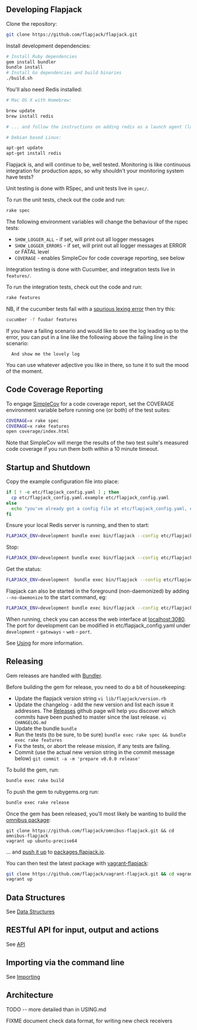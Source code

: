 Developing Flapjack
-------------------

Clone the repository:

```bash
git clone https://github.com/flapjack/flapjack.git
```

Install development dependencies:

```bash
# Install Ruby dependencies
gem install bundler
bundle install
# Install Go dependencies and build binaries
./build.sh
```

You'll also need Redis installed:

```bash
# Mac OS X with Homebrew:

brew update
brew install redis

# ... and follow the instructions on adding redis as a launch agent (launchctl load etc)

# Debian based Linux:

apt-get update
apt-get install redis
```

Flapjack is, and will continue to be, well tested. Monitoring is like continuous
integration for production apps, so why shouldn't your monitoring system have tests?

Unit testing is done with RSpec, and unit tests live in `spec/`.

To run the unit tests, check out the code and run:

```bash
rake spec
```

The following environment variables will change the behaviour of the rspec tests:

- `SHOW_LOGGER_ALL` - if set, will print out all logger messages
- `SHOW_LOGGER_ERRORS` - if set, will print out all logger messages at ERROR or FATAL level
- `COVERAGE` - enables SimpleCov for code coverage reporting, see below

Integration testing is done with Cucumber, and integration tests live in `features/`.

To run the integration tests, check out the code and run:

```bash
rake features
```

NB, if the cucumber tests fail with a [spurious lexing error](https://github.com/cucumber/gherkin/issues/182) then try this:

```bash
cucumber -f fuubar features
```

If you have a failing scenario and would like to see the log leading up to the error, you can put in a line like the following above the failing line in the scenario:

```gherkin
  And show me the lovely log
```

You can use whatever adjective you like in there, so tune it to suit the mood of the moment.

Code Coverage Reporting
-----------------------

To engage [SimpleCov](https://github.com/colszowka/simplecov) for a code coverage report, set the COVERAGE environment variable before running one (or both) of the test suites:

```bash
COVERAGE=x rake spec
COVERAGE=x rake features
open coverage/index.html
```

Note that SimpleCov will merge the results of the two test suite's measured code coverage if you run them both within a 10 minute timeout.

Startup and Shutdown
--------------------
Copy the example configuration file into place:
```bash
if [ ! -e etc/flapjack_config.yaml ] ; then
  cp etc/flapjack_config.yaml.example etc/flapjack_config.yaml
else
  echo "you've already got a config file at etc/flapjack_config.yaml, exiting"
fi
```

Ensure your local Redis server is running, and then to start:

```bash
FLAPJACK_ENV=development bundle exec bin/flapjack --config etc/flapjack_config.yaml server start
```
Stop:

```bash
FLAPJACK_ENV=development bundle exec bin/flapjack --config etc/flapjack_config.yaml
```

Get the status:

```bash
FLAPJACK_ENV=development  bundle exec bin/flapjack --config etc/flapjack_config.yaml server status
```

Flapjack can also be started in the foreground (non-daemonized) by adding `--no-daemonize` to the start command, eg:

```bash
FLAPJACK_ENV=development bundle exec bin/flapjack --config etc/flapjack_config.yaml server start --no-daemonize
```

When running, check you can access the web interface at [localhost:3080](http://localhost:3080/). The port for development can be modified in etc/flapjack_config.yaml under `development` - `gateways` - `web` - `port`.

See [Using](../USING) for more information.

Releasing
---------

Gem releases are handled with [Bundler](http://gembundler.com/rubygems.html).

Before building the gem for release, you need to do a bit of housekeeping:

- Update the flapjack version string
  `vi lib/flapjack/version.rb`
- Update the changelog - add the new version and list each issue it addresses. The [Releases](https://github.com/flapjack/flapjack/releases) github page will help you discover which commits have been pushed to master since the last release.
  `vi CHANGELOG.md`
- Update the bundle
  `bundle`
- Run the tests (to be sure, to be sure)
  `bundle exec rake spec && bundle exec rake features`
- Fix the tests, or abort the release mission, if any tests are failing.
- Commit (use the actual new version string in the commit message below)
  `git commit -a -m 'prepare v0.0.0 release'`

To build the gem, run:

```bash
bundle exec rake build
```

To push the gem to rubygems.org run:

```bash
bundle exec rake release
```

Once the gem has been released, you'll most likely be wanting to build the [omnibus package](https://github.com/flapjack/omnibus-flapjack/):

```
git clone https://github.com/flapjack/omnibus-flapjack.git && cd omnibus-flapjack
vagrant up ubuntu-precise64
```

... and [push it up](https://github.com/flapjack/omnibus-flapjack/#updating-the-debian-package-repo-ubuntu-precise-only-at-present) to [packages.flapjack.io](http://packages.flapjack.io).

You can then test the latest package with [vagrant-flapjack](https://github.com/flapjack/vagrant-flapjack):
```bash
git clone https://github.com/flapjack/vagrant-flapjack.git && cd vagrant-flapjack
vagrant up
```

Data Structures
---------------
See [Data Structures](../DATA_STRUCTURES)

RESTful API for input, output and actions
-----------------------------------------
See [API](../API)

Importing via the command line
------------------------------
See [Importing](../IMPORTING)

Architecture
------------

TODO -- more detailed than in USING.md

FIXME document check data format, for writing new check receivers

